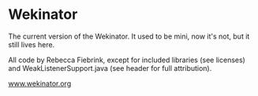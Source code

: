 # Wekinator

The current version of the Wekinator. It used to be mini, now it's not, but it still lives here.

All code by Rebecca Fiebrink, except for included libraries (see licenses) and 
WeakListenerSupport.java (see header for full attribution).

www.wekinator.org
